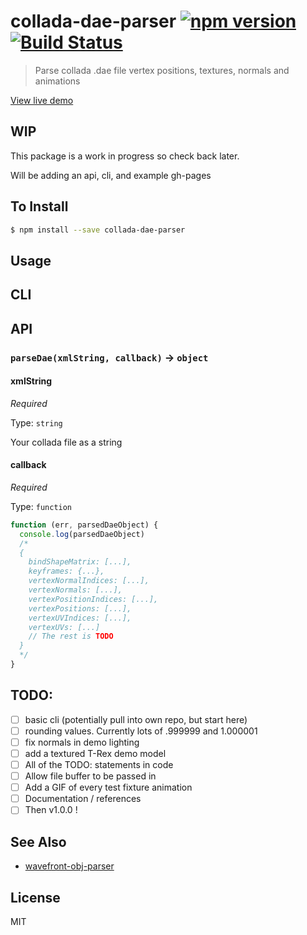 collada-dae-parser [![npm version](https://badge.fury.io/js/collada-dae-parser.svg)](http://badge.fury.io/js/collada-dae-parser) [![Build Status](https://travis-ci.org/chinedufn/collada-dae-parser.svg?branch=master)](https://travis-ci.org/chinedufn/collada-dae-parser)
===============

> Parse collada .dae file vertex positions, textures, normals and animations

[View live demo](http://chinedufn.github.io/collada-dae-parser/)

## WIP

This package is a work in progress so check back later.

Will be adding an api, cli, and example gh-pages

## To Install

```sh
$ npm install --save collada-dae-parser
```

## Usage

## CLI

## API

### `parseDae(xmlString, callback)` -> `object`

#### xmlString

*Required*

Type: `string`

Your collada file as a string

#### callback

*Required*

Type: `function`

```js
function (err, parsedDaeObject) {
  console.log(parsedDaeObject)
  /*
  {
    bindShapeMatrix: [...],
    keyframes: {...},
    vertexNormalIndices: [...],
    vertexNormals: [...],
    vertexPositionIndices: [...],
    vertexPositions: [...],
    vertexUVIndices: [...],
    vertexUVs: [...]
    // The rest is TODO
  }
  */
}
```

## TODO:

- [ ] basic cli (potentially pull into own repo, but start here)
- [ ] rounding values. Currently lots of .999999 and 1.000001
- [ ] fix normals in demo lighting
- [ ] add a textured T-Rex demo model
- [ ] All of the TODO: statements in code
- [ ] Allow file buffer to be passed in
- [ ] Add a GIF of every test fixture animation
- [ ] Documentation / references
- [ ] Then v1.0.0 !

## See Also

- [wavefront-obj-parser](https://github.com/chinedufn/wavefront-obj-parser)

## License

MIT
